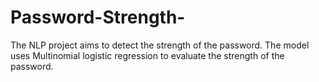 # Password-Strength-
The NLP project aims to detect the strength of the password.
The model uses Multinomial logistic regression to evaluate the strength of the password. 
